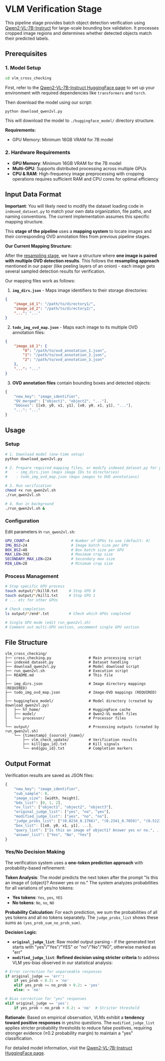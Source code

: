 # VLM Verification Stage

This pipeline stage provides batch object detection verification using [Qwen2-VL-7B-Instruct](https://huggingface.co/Qwen/Qwen2-VL-7B-Instruct) for large-scale bounding box validation. It processes cropped image regions and determines whether detected objects match their predicted labels.

## Prerequisites

### 1. Model Setup

```bash
cd vlm_cross_checking
```

First, refer to the [Qwen2-VL-7B-Instruct HuggingFace page](https://huggingface.co/Qwen/Qwen2-VL-7B-Instruct) to set up your environment with required dependencies like `transformers` and `torch`.

Then download the model using our script:

```bash
python download_qwen2vl.py
```

This will download the model to `./huggingface_model/` directory structure.

**Requirements:**
- GPU Memory: Minimum 16GB VRAM for 7B model

### 2. Hardware Requirements

- **GPU Memory**: Minimum 16GB VRAM for the 7B model
- **Multi-GPU**: Supports distributed processing across multiple GPUs
- **CPU & RAM**: High-frequency image preprocessing with cropping operations requires sufficient RAM and CPU cores for optimal efficiency

## Input Data Format

**Important**: You will likely need to modify the dataset loading code in `indexed_dataset.py` to match your own data organization, file paths, and naming conventions. The current implementation assumes this specific mapping structure.

This **stage of the pipeline** uses a **mapping system** to locate images and their corresponding OVD annotation files from previous pipeline stages.

**Our Current Mapping Structure:**

After the [resampling stage](../resampling), we have a structure where **one image is paired with multiple OVD detection results**. This follows the **resampling approach** mentioned in our paper (like peeling layers of an onion) - each image gets several sampled detection results for verification.

Our mapping files work as follows:

1. **`img_dirs.json`** - Maps image identifiers to their storage directories:
```json
{
    "image_id_1": "/path/to/directory1/",
    "image_id_2": "/path/to/directory2/",
    "...": "..."
}
```

2. **`todo_img_ovd_map.json`** - Maps each image to its multiple OVD annotation files:
```json
{
    "image_id_1": {
        "0": "/path/to/ovd_annotation_1.json",
        "1": "/path/to/ovd_annotation_2.json",
        "2": "/path/to/ovd_annotation_3.json"
    },
    "...": "..."
}
```

3. **OVD annotation files** contain bounding boxes and detected objects:
```javascript
{
    "new_key": "image_identifier",
    "OV_merged": ["object1", "object2", "..."],
    "bboxes": [[x0, y0, x1, y1], [x0, y0, x1, y1], "..."],
    "...": "..."
}
```

## Usage

### Setup

```bash
# 1. Download model (one-time setup)
python download_qwen2vl.py

# 2. Prepare required mapping files, or modify indexed_dataset.py for your data structure:
#    - img_dirs.json (maps image IDs to directories)
#    - todo_img_ovd_map.json (maps images to OVD annotations)

# 3. Run verification
chmod +x run_qwen2vl.sh
./run_qwen2vl.sh

# 4. Run in background
./run_qwen2vl.sh &
```

### Configuration

Edit parameters in `run_qwen2vl.sh`:

```bash
GPU_COUNT=4                   # Number of GPUs to use (default: 4)
IMG_BSZ=24                    # Image batch size per GPU
BOX_BSZ=40                    # Box batch size per GPU
MAX_LEN=392                   # Maximum crop size
SECONDARY_MAX_LEN=224         # Secondary max size
MIN_LEN=28                    # Minimum crop size
```

### Process Management

```bash
# Stop specific GPU process
touch output/*/kill0.txt     # Stop GPU 0
touch output/*/kill1.txt     # Stop GPU 1
# ... etc for other GPUs

# Check completion
ls output/*/end*.txt         # Check which GPUs completed

# Single GPU mode (edit run_qwen2vl.sh)
# Comment out multi-GPU section, uncomment single GPU section
```

## File Structure

```
vlm_cross_checking/
├── cross_checking.py                 # Main processing script
├── indexed_dataset.py                # Dataset handling
├── download_qwen2vl.py               # Model download script
├── run_qwen2vl.sh                    # Execution script
├── README.md                         # This file
│
├── img_dirs.json                     # Image directory mappings (REQUIRED)
├── todo_img_ovd_map.json             # Image-OVD mappings (REQUIRED)
│
├── huggingface_model/                # Model directory (created by download_qwen2vl.py)
│   ├── hf_home/                      # HuggingFace cache
│   ├── model/                        # Qwen2-VL model files
│   └── processor/                    # Processor files
│
└── output/                           # Processing outputs (created by run_qwen2vl.sh)
    └── {timestamp}_{source}_{name}/
        ├── vlm_check_update/         # Verification results
        ├── kill{gpu_id}.txt          # Kill signals
        └── end{gpu_id}.txt           # Completion markers
```

## Output Format

Verification results are saved as JSON files:

```javascript
{
    "new_key": "image_identifier",
    "sub_sample": 0,
    "image_size": [width, height],
    "bdx_list": [0, 1, 2],
    "ov_list": ["object1", "object2", "object3"],
    "original_judge_list": ["yes", "no", "yes"],
    "modified_judge_list": ["yes", "no", "no"],
    "judge_probs_list": ["(0.8234_0.1766)", "(0.2341_0.7659)", "(0.5123_0.4877)"],
    "box_list": [[x0, y0, x1, y1], ...],
    "query_list": ["Is this an image of object1? Answer yes or no.", ...],
    "answer_list": ["Yes", "No", "Yes"]
}
```

### Yes/No Decision Making

The verification system uses a **one-token prediction approach** with probability-based refinement:

**Token Analysis**: The model predicts the next token after the prompt "Is this an image of {object}? Answer yes or no." The system analyzes probabilities for all variations of yes/no tokens:
- **Yes tokens**: `Yes`, `yes`, `YES`
- **No tokens**: `No`, `no`, `NO`

**Probability Calculation**: For each prediction, we sum the probabilities of all yes tokens and all no tokens separately. The `judge_probs_list` shows these sums as `(yes_prob_sum_no_prob_sum)`.

**Decision Logic**:
- **`original_judge_list`**: Raw model output parsing - if the generated text starts with "yes"/"Yes"/"YES" or "no"/"No"/"NO", otherwise marked as "err"
- **`modified_judge_list`**: **Refined decision using stricter criteria** to address VLM yes-bias observed in our statistical analysis:

```python
# Error correction for unparseable responses
if original_judge == 'err':
    if yes_prob < 0.3: → 'no'
    elif yes_prob >= no_prob + 0.2: → 'yes' 
    else: → 'no'

# Bias correction for "yes" responses  
elif original_judge == 'yes':
    if yes_prob < no_prob + 0.2: → 'no'  # Stricter threshold
```

**Rationale**: Based on empirical observation, VLMs exhibit a **tendency toward positive responses** in yes/no questions. The `modified_judge_list` applies stricter probability thresholds to reduce false positives, requiring stronger evidence (≥0.2 probability margin) to maintain a "yes" classification.

For detailed model information, visit the [Qwen2-VL-7B-Instruct HuggingFace page](https://huggingface.co/Qwen/Qwen2-VL-7B-Instruct).
